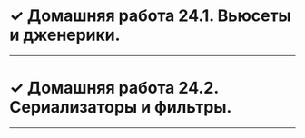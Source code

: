 # &#x2713; Домашняя работа 24.1. Вьюсеты и дженерики.
___
# &#x2713; Домашняя работа 24.2. Сериализаторы и фильтры.
___